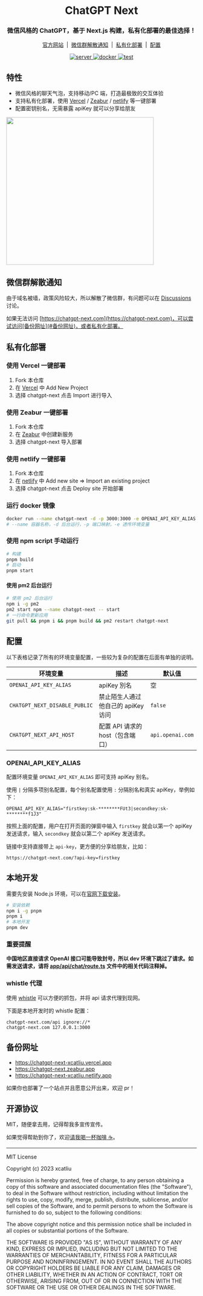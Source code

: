 <h1 align="center">
  ChatGPT Next
</h1>

<h3 align="center">
  微信风格的 ChatGPT，基于 Next.js 构建，私有化部署的最佳选择！
</h3>
<p align="center">
  <a href="https://chatgpt-next.com">官方网站</a>&nbsp;&nbsp;|&nbsp;&nbsp;<a href="#微信群解散通知">微信群解散通知</a>&nbsp;&nbsp;|&nbsp;&nbsp;<a href="#私有化部署">私有化部署</a>&nbsp;&nbsp;|&nbsp;&nbsp;<a href="#配置">配置</a>
</p>
<p align="center">
  <a href="https://github.com/xcatliu/chatgpt-next/actions/workflows/server.yml">
    <img src="https://github.com/xcatliu/chatgpt-next/actions/workflows/server.yml/badge.svg" alt="server" />
  </a>
  <a href="https://github.com/xcatliu/chatgpt-next/actions/workflows/docker.yml">
    <img src="https://github.com/xcatliu/chatgpt-next/actions/workflows/docker.yml/badge.svg" alt="docker" />
  </a>
  <a href="https://github.com/xcatliu/chatgpt-next/actions/workflows/test.yml">
    <img src="https://github.com/xcatliu/chatgpt-next/actions/workflows/test.yml/badge.svg" alt="test" />
  </a>
</p>

## 特性

- 微信风格的聊天气泡，支持移动/PC 端，打造最极致的交互体验
- 支持私有化部署，使用 [Vercel](#使用-vercel-一键部署) / [Zeabur](#使用-zeabur-一键部署) / [netlify](#使用-netlify-一键部署) 等一键部署
- 配置密钥别名，无需暴露 apiKey 就可以分享给朋友

<img src="./public/screenshot-wechat.png" width="390">

## 微信群解散通知

由于域名被墙，政策风险较大，所以解散了微信群，有问题可以在 [Discussions](https://github.com/xcatliu/chatgpt-next/discussions) 讨论。

如果无法访问 [https://chatgpt-next.com](https://chatgpt-next.com)，可以尝试访问[备份网址](#备份网址)，或者私有化部署。

## 私有化部署

### 使用 Vercel 一键部署

1. Fork 本仓库
2. 在 [Vercel](https://vercel.com/dashboard) 中 Add New Project
3. 选择 chatgpt-next 点击 Import 进行导入

### 使用 Zeabur 一键部署

1. Fork 本仓库
2. 在 [Zeabur](https://dash.zeabur.com) 中创建新服务
3. 选择 chatgpt-next 导入部署

### 使用 netlify 一键部署

1. Fork 本仓库
2. 在 [netlify](https://www.netlify.com/) 中 Add new site => Import an existing project
3. 选择 chatgpt-next 点击 Deploy site 开始部署

### 运行 docker 镜像

```bash
docker run --name chatgpt-next -d -p 3000:3000 -e OPENAI_API_KEY_ALIAS xcatliu/chatgpt-next:latest
# --name 容器名称，-d 后台运行，-p 端口映射，-e 透传环境变量
```

### 使用 npm script 手动运行

```bash
# 构建
pnpm build
# 启动
pnpm start
```

#### 使用 pm2 后台运行

```bash
# 使用 pm2 后台运行
npm i -g pm2
pm2 start npm --name chatgpt-next -- start
# 一行命令更新应用
git pull && pnpm i && pnpm build && pm2 restart chatgpt-next
```

## 配置

以下表格记录了所有的环境变量配置，一些较为复杂的配置在后面有单独的说明。

| 环境变量                      | 描述                               | 默认值           |
| ----------------------------- | ---------------------------------- | ---------------- |
| `OPENAI_API_KEY_ALIAS`        | apiKey 別名                        | 空               |
| `CHATGPT_NEXT_DISABLE_PUBLIC` | 禁止陌生人通过他自己的 apiKey 访问 | `false`          |
| `CHATGPT_NEXT_API_HOST`       | 配置 API 请求的 host（包含端口）   | `api.openai.com` |

### OPENAI_API_KEY_ALIAS

配置环境变量 `OPENAI_API_KEY_ALIAS` 即可支持 apiKey 别名。

使用 `|` 分隔多项别名配置，每个别名配置使用 `:` 分隔别名和真实 apiKey，举例如下：

```
OPENAI_API_KEY_ALIAS="firstkey:sk-********FUt3|secondkey:sk-********f1J3"
```

按照上面的配置，用户在打开页面的弹窗中输入 `firstkey` 就会以第一个 apiKey 发送请求，输入 `secondkey` 就会以第二个 apiKey 发送请求。

链接中支持直接带上 `api-key`，更方便的分享给朋友，比如：

```
https://chatgpt-next.com/?api-key=firstkey
```

## 本地开发

需要先安装 Node.js 环境，可以在[官网下载安装](https://nodejs.org/en/)。

```bash
# 安装依赖
npm i -g pnpm
pnpm i
# 本地开发
pnpm dev
```

### 重要提醒

**中国地区直接请求 OpenAI 接口可能导致封号，所以 dev 环境下跳过了请求。如需发送请求，请将 [app/api/chat/route.ts](https://github.com/xcatliu/chatgpt-next/blob/main/app/api/chat/route.ts) 文件中的相关代码注释掉。**

### whistle 代理

使用 [whistle](https://github.com/avwo/whistle) 可以方便的抓包，并将 api 请求代理到现网。

下面是本地开发时的 whistle 配置：

```
chatgpt-next.com/api ignore://*
chatgpt-next.com 127.0.0.1:3000
```

## 备份网址

- https://chatgpt-next-xcatliu.vercel.app
- https://chatgpt-next.zeabur.app
- https://chatgpt-next-xcatliu.netlify.app

如果你也部署了一个站点并且愿意公开出来，欢迎 pr！

## 开源协议

MIT，随便拿去用，记得帮我多宣传宣传。

如果觉得帮助到你了，欢迎[请我喝一杯咖啡 ☕️](https://github.com/xcatliu/buy-me-a-coffee)。

---

MIT License

Copyright (c) 2023 xcatliu

Permission is hereby granted, free of charge, to any person obtaining a copy
of this software and associated documentation files (the "Software"), to deal
in the Software without restriction, including without limitation the rights
to use, copy, modify, merge, publish, distribute, sublicense, and/or sell
copies of the Software, and to permit persons to whom the Software is
furnished to do so, subject to the following conditions:

The above copyright notice and this permission notice shall be included in all
copies or substantial portions of the Software.

THE SOFTWARE IS PROVIDED "AS IS", WITHOUT WARRANTY OF ANY KIND, EXPRESS OR
IMPLIED, INCLUDING BUT NOT LIMITED TO THE WARRANTIES OF MERCHANTABILITY,
FITNESS FOR A PARTICULAR PURPOSE AND NONINFRINGEMENT. IN NO EVENT SHALL THE
AUTHORS OR COPYRIGHT HOLDERS BE LIABLE FOR ANY CLAIM, DAMAGES OR OTHER
LIABILITY, WHETHER IN AN ACTION OF CONTRACT, TORT OR OTHERWISE, ARISING FROM,
OUT OF OR IN CONNECTION WITH THE SOFTWARE OR THE USE OR OTHER DEALINGS IN THE
SOFTWARE.
